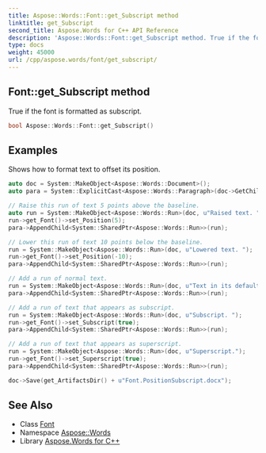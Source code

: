 ```yaml
---
title: Aspose::Words::Font::get_Subscript method
linktitle: get_Subscript
second_title: Aspose.Words for C++ API Reference
description: 'Aspose::Words::Font::get_Subscript method. True if the font is formatted as subscript in C++.'
type: docs
weight: 45000
url: /cpp/aspose.words/font/get_subscript/
---
```

## Font::get_Subscript method


True if the font is formatted as subscript.

```cpp
bool Aspose::Words::Font::get_Subscript()
```


## Examples



Shows how to format text to offset its position. 
```cpp
auto doc = System::MakeObject<Aspose::Words::Document>();
auto para = System::ExplicitCast<Aspose::Words::Paragraph>(doc->GetChild(Aspose::Words::NodeType::Paragraph, 0, true));

// Raise this run of text 5 points above the baseline.
auto run = System::MakeObject<Aspose::Words::Run>(doc, u"Raised text. ");
run->get_Font()->set_Position(5);
para->AppendChild<System::SharedPtr<Aspose::Words::Run>>(run);

// Lower this run of text 10 points below the baseline.
run = System::MakeObject<Aspose::Words::Run>(doc, u"Lowered text. ");
run->get_Font()->set_Position(-10);
para->AppendChild<System::SharedPtr<Aspose::Words::Run>>(run);

// Add a run of normal text.
run = System::MakeObject<Aspose::Words::Run>(doc, u"Text in its default position. ");
para->AppendChild<System::SharedPtr<Aspose::Words::Run>>(run);

// Add a run of text that appears as subscript.
run = System::MakeObject<Aspose::Words::Run>(doc, u"Subscript. ");
run->get_Font()->set_Subscript(true);
para->AppendChild<System::SharedPtr<Aspose::Words::Run>>(run);

// Add a run of text that appears as superscript.
run = System::MakeObject<Aspose::Words::Run>(doc, u"Superscript.");
run->get_Font()->set_Superscript(true);
para->AppendChild<System::SharedPtr<Aspose::Words::Run>>(run);

doc->Save(get_ArtifactsDir() + u"Font.PositionSubscript.docx");
```

## See Also

* Class [Font](../)
* Namespace [Aspose::Words](../../)
* Library [Aspose.Words for C++](../../../)
